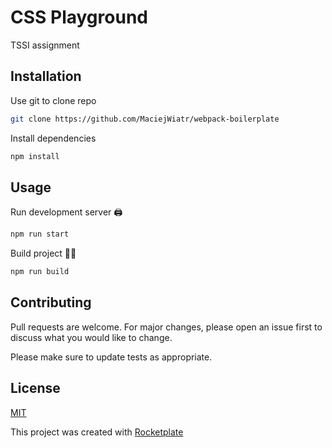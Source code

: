# CSS Playground

TSSI assignment

## Installation

Use git to clone repo

```bash
git clone https://github.com/MaciejWiatr/webpack-boilerplate
```

Install dependencies

```bash
npm install
```

## Usage

Run development server 🖨

```bash
npm run start
```

Build project 👷‍♂️

```bash
npm run build
```

## Contributing

Pull requests are welcome. For major changes, please open an issue first to discuss what you would like to change.

Please make sure to update tests as appropriate.

## License

[MIT](https://choosealicense.com/licenses/mit/)

This project was created with [Rocketplate](https://github.com/MaciejWiatr/webpack-boilerplate)
